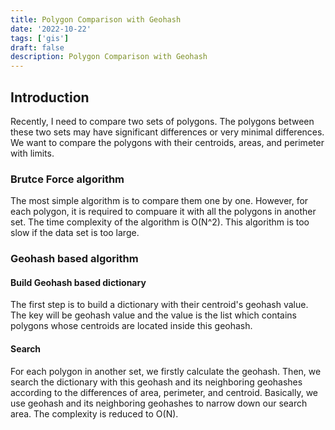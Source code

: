 ```yaml
---
title: Polygon Comparison with Geohash
date: '2022-10-22'
tags: ['gis']
draft: false
description: Polygon Comparison with Geohash
---
```


## Introduction

Recently, I need to compare two sets of polygons. The polygons between these two sets may have significant differences or very minimal differences. We want to compare the polygons with their centroids, areas, and perimeter with limits.

### Brutce Force algorithm

The most simple algorithm is to compare them one by one. However, for each polygon, it is required to compuare it with all the polygons in another set. The time complexity of the algorithm is O(N^2). This algorithm is too slow if the data set is too large. 

### Geohash based algorithm
#### Build Geohash based dictionary

The first step is to build a dictionary with their centroid's geohash value. The key will be geohash value and the value is the list which contains polygons whose centroids are located inside this geohash.

#### Search 

For each polygon in another set, we firstly calculate the geohash. Then, we search the dictionary with this geohash and its neighboring geohashes according to the differences of area, perimeter, and centroid. Basically, we use geohash and its neighboring geohashes to narrow down our search area. The complexity is reduced to O(N).
